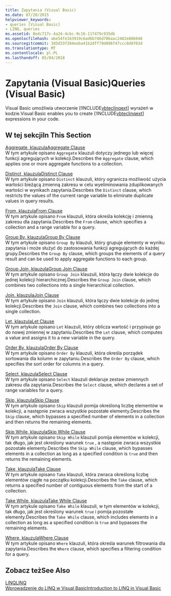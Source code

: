 ```yaml
---
title: Zapytania (Visual Basic)
ms.date: 07/20/2015
helpviewer_keywords:
- queries [Visual Basic]
- LINQ, queries
ms.assetid: 8edc717c-4a24-4cbc-9c16-11f479c935db
ms.openlocfilehash: abe54fe163919c6ad6b746d70baac2482e80b948
ms.sourcegitcommit: 3d5d33f384eeba41b2dff79d096f47ccc8d8f03d
ms.translationtype: MT
ms.contentlocale: pl-PL
ms.lasthandoff: 05/04/2018
---
```

# <a name="queries-visual-basic"></a><span data-ttu-id="63990-102">Zapytania (Visual Basic)</span><span class="sxs-lookup"><span data-stu-id="63990-102">Queries (Visual Basic)</span></span>
<span data-ttu-id="63990-103">Visual Basic umożliwia utworzenie [!INCLUDE[vbteclinqext](~/includes/vbteclinqext-md.md)] wyrażeń w kodzie.</span><span class="sxs-lookup"><span data-stu-id="63990-103">Visual Basic enables you to create [!INCLUDE[vbteclinqext](~/includes/vbteclinqext-md.md)] expressions in your code.</span></span>  
  
## <a name="in-this-section"></a><span data-ttu-id="63990-104">W tej sekcji</span><span class="sxs-lookup"><span data-stu-id="63990-104">In This Section</span></span>  
 [<span data-ttu-id="63990-105">Aggregate, klauzula</span><span class="sxs-lookup"><span data-stu-id="63990-105">Aggregate Clause</span></span>](../../../visual-basic/language-reference/queries/aggregate-clause.md)  
 <span data-ttu-id="63990-106">W tym artykule opisano `Aggregate` klauzuli dotyczy jednego lub więcej funkcji agregujących w kolekcji.</span><span class="sxs-lookup"><span data-stu-id="63990-106">Describes the `Aggregate` clause, which applies one or more aggregate functions to a collection.</span></span>  
  
 [<span data-ttu-id="63990-107">Distinct, klauzula</span><span class="sxs-lookup"><span data-stu-id="63990-107">Distinct Clause</span></span>](../../../visual-basic/language-reference/queries/distinct-clause.md)  
 <span data-ttu-id="63990-108">W tym artykule opisano `Distinct` klauzuli, który ogranicza możliwość użycia wartości bieżącą zmienną zakresu w celu wyeliminowania zduplikowanych wartości w wynikach zapytania.</span><span class="sxs-lookup"><span data-stu-id="63990-108">Describes the `Distinct` clause, which restricts the values of the current range variable to eliminate duplicate values in query results.</span></span>  
  
 [<span data-ttu-id="63990-109">From, klauzula</span><span class="sxs-lookup"><span data-stu-id="63990-109">From Clause</span></span>](../../../visual-basic/language-reference/queries/from-clause.md)  
 <span data-ttu-id="63990-110">W tym artykule opisano `From` klauzuli, która określa kolekcję i zmienną zakresu dla zapytania.</span><span class="sxs-lookup"><span data-stu-id="63990-110">Describes the `From` clause, which specifies a collection and a range variable for a query.</span></span>  
  
 [<span data-ttu-id="63990-111">Group By, klauzula</span><span class="sxs-lookup"><span data-stu-id="63990-111">Group By Clause</span></span>](../../../visual-basic/language-reference/queries/group-by-clause.md)  
 <span data-ttu-id="63990-112">W tym artykule opisano `Group By` klauzuli, który grupuje elementy w wyniku zapytania i może służyć do zastosowania funkcji agregujących do każdej grupy.</span><span class="sxs-lookup"><span data-stu-id="63990-112">Describes the `Group By` clause, which groups the elements of a query result and can be used to apply aggregate functions to each group.</span></span>  
  
 [<span data-ttu-id="63990-113">Group Join, klauzula</span><span class="sxs-lookup"><span data-stu-id="63990-113">Group Join Clause</span></span>](../../../visual-basic/language-reference/queries/group-join-clause.md)  
 <span data-ttu-id="63990-114">W tym artykule opisano `Group Join` klauzuli, która łączy dwie kolekcje do jednej kolekcji hierarchicznej.</span><span class="sxs-lookup"><span data-stu-id="63990-114">Describes the `Group Join` clause, which combines two collections into a single hierarchical collection.</span></span>  
  
 [<span data-ttu-id="63990-115">Join, klauzula</span><span class="sxs-lookup"><span data-stu-id="63990-115">Join Clause</span></span>](../../../visual-basic/language-reference/queries/join-clause.md)  
 <span data-ttu-id="63990-116">W tym artykule opisano `Join` klauzuli, która łączy dwie kolekcje do jednej kolekcji.</span><span class="sxs-lookup"><span data-stu-id="63990-116">Describes the `Join` clause, which combines two collections into a single collection.</span></span>  
  
 [<span data-ttu-id="63990-117">Let, klauzula</span><span class="sxs-lookup"><span data-stu-id="63990-117">Let Clause</span></span>](../../../visual-basic/language-reference/queries/let-clause.md)  
 <span data-ttu-id="63990-118">W tym artykule opisano `Let` klauzuli, który oblicza wartość i przypisuje go do nowej zmiennej w zapytaniu.</span><span class="sxs-lookup"><span data-stu-id="63990-118">Describes the `Let` clause, which computes a value and assigns it to a new variable in the query.</span></span>  
  
 [<span data-ttu-id="63990-119">Order By, klauzula</span><span class="sxs-lookup"><span data-stu-id="63990-119">Order By Clause</span></span>](../../../visual-basic/language-reference/queries/order-by-clause.md)  
 <span data-ttu-id="63990-120">W tym artykule opisano `Order By` klauzuli, która określa porządek sortowania dla kolumn w zapytaniu.</span><span class="sxs-lookup"><span data-stu-id="63990-120">Describes the `Order By` clause, which specifies the sort order for columns in a query.</span></span>  
  
 [<span data-ttu-id="63990-121">Select, klauzula</span><span class="sxs-lookup"><span data-stu-id="63990-121">Select Clause</span></span>](../../../visual-basic/language-reference/queries/select-clause.md)  
 <span data-ttu-id="63990-122">W tym artykule opisano `Select` klauzuli deklaruje zestaw zmiennych zakresu dla zapytania.</span><span class="sxs-lookup"><span data-stu-id="63990-122">Describes the `Select` clause, which declares a set of range variables for a query.</span></span>  
  
 [<span data-ttu-id="63990-123">Skip, klauzula</span><span class="sxs-lookup"><span data-stu-id="63990-123">Skip Clause</span></span>](../../../visual-basic/language-reference/queries/skip-clause.md)  
 <span data-ttu-id="63990-124">W tym artykule opisano `Skip` klauzuli pomija określoną liczbę elementów w kolekcji, a następnie zwraca wszystkie pozostałe elementy.</span><span class="sxs-lookup"><span data-stu-id="63990-124">Describes the `Skip` clause, which bypasses a specified number of elements in a collection and then returns the remaining elements.</span></span>  
  
 [<span data-ttu-id="63990-125">Skip While, klauzula</span><span class="sxs-lookup"><span data-stu-id="63990-125">Skip While Clause</span></span>](../../../visual-basic/language-reference/queries/skip-while-clause.md)  
 <span data-ttu-id="63990-126">W tym artykule opisano `Skip While` klauzuli pomija elementów w kolekcji, tak długo, jak jest określony warunek `true` , a następnie zwraca wszystkie pozostałe elementy.</span><span class="sxs-lookup"><span data-stu-id="63990-126">Describes the `Skip While` clause, which bypasses elements in a collection as long as a specified condition is `true` and then returns the remaining elements.</span></span>  
  
 [<span data-ttu-id="63990-127">Take, klauzula</span><span class="sxs-lookup"><span data-stu-id="63990-127">Take Clause</span></span>](../../../visual-basic/language-reference/queries/take-clause.md)  
 <span data-ttu-id="63990-128">W tym artykule opisano `Take` klauzuli, która zwraca określoną liczbę elementów ciągłe na początku kolekcji.</span><span class="sxs-lookup"><span data-stu-id="63990-128">Describes the `Take` clause, which returns a specified number of contiguous elements from the start of a collection.</span></span>  
  
 [<span data-ttu-id="63990-129">Take While, klauzula</span><span class="sxs-lookup"><span data-stu-id="63990-129">Take While Clause</span></span>](../../../visual-basic/language-reference/queries/take-while-clause.md)  
 <span data-ttu-id="63990-130">W tym artykule opisano `Take While` klauzuli, w tym elementów w kolekcji, tak długo, jak jest określony warunek `true` i pomija pozostałe elementy.</span><span class="sxs-lookup"><span data-stu-id="63990-130">Describes the `Take While` clause, which includes elements in a collection as long as a specified condition is `true` and bypasses the remaining elements.</span></span>  
  
 [<span data-ttu-id="63990-131">Where, klauzula</span><span class="sxs-lookup"><span data-stu-id="63990-131">Where Clause</span></span>](../../../visual-basic/language-reference/queries/where-clause.md)  
 <span data-ttu-id="63990-132">W tym artykule opisano `Where` klauzuli, która określa warunek filtrowania dla zapytania.</span><span class="sxs-lookup"><span data-stu-id="63990-132">Describes the `Where` clause, which specifies a filtering condition for a query.</span></span>  
  
## <a name="see-also"></a><span data-ttu-id="63990-133">Zobacz też</span><span class="sxs-lookup"><span data-stu-id="63990-133">See Also</span></span>  
 [<span data-ttu-id="63990-134">LINQ</span><span class="sxs-lookup"><span data-stu-id="63990-134">LINQ</span></span>](../../../visual-basic/programming-guide/language-features/linq/index.md)  
 [<span data-ttu-id="63990-135">Wprowadzenie do LINQ w Visual Basic</span><span class="sxs-lookup"><span data-stu-id="63990-135">Introduction to LINQ in Visual Basic</span></span>](../../../visual-basic/programming-guide/language-features/linq/introduction-to-linq.md)
